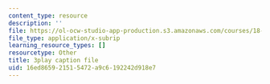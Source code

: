 ```yaml
---
content_type: resource
description: ''
file: https://ol-ocw-studio-app-production.s3.amazonaws.com/courses/18-01sc-single-variable-calculus-fall-2010/16ed865921515472a9c6192242d918e7_2_7htv5eviM.vtt
file_type: application/x-subrip
learning_resource_types: []
resourcetype: Other
title: 3play caption file
uid: 16ed8659-2151-5472-a9c6-192242d918e7
---
```

